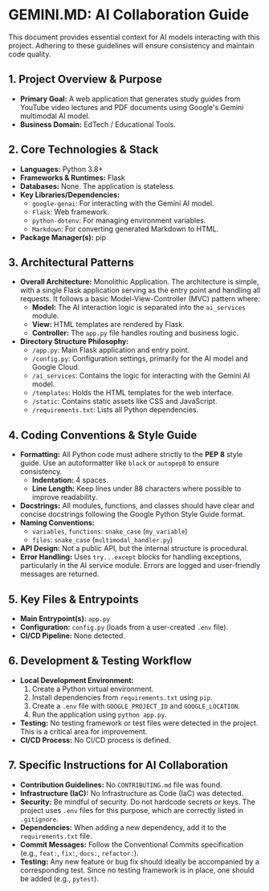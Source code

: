 # GEMINI.MD: AI Collaboration Guide

This document provides essential context for AI models interacting with this project. Adhering to these guidelines will ensure consistency and maintain code quality.

## 1. Project Overview & Purpose

* **Primary Goal:** A web application that generates study guides from YouTube video lectures and PDF documents using Google's Gemini multimodal AI model.
* **Business Domain:** EdTech / Educational Tools.

## 2. Core Technologies & Stack

* **Languages:** Python 3.8+
* **Frameworks & Runtimes:** Flask
* **Databases:** None. The application is stateless.
* **Key Libraries/Dependencies:**
    * `google-genai`: For interacting with the Gemini AI model.
    * `Flask`: Web framework.
    * `python-dotenv`: For managing environment variables.
    * `Markdown`: For converting generated Markdown to HTML.
* **Package Manager(s):** pip

## 3. Architectural Patterns

* **Overall Architecture:** Monolithic Application. The architecture is simple, with a single Flask application serving as the entry point and handling all requests. It follows a basic Model-View-Controller (MVC) pattern where:
    * **Model:** The AI interaction logic is separated into the `ai_services` module.
    * **View:** HTML templates are rendered by Flask.
    * **Controller:** The `app.py` file handles routing and business logic.
* **Directory Structure Philosophy:**
    * `/app.py`: Main Flask application and entry point.
    * `/config.py`: Configuration settings, primarily for the AI model and Google Cloud.
    * `/ai_services`: Contains the logic for interacting with the Gemini AI model.
    * `/templates`: Holds the HTML templates for the web interface.
    * `/static`: Contains static assets like CSS and JavaScript.
    * `/requirements.txt`: Lists all Python dependencies.

## 4. Coding Conventions & Style Guide

* **Formatting:** All Python code must adhere strictly to the **PEP 8** style guide. Use an autoformatter like `black` or `autopep8` to ensure consistency.
    * **Indentation:** 4 spaces.
    * **Line Length:** Keep lines under 88 characters where possible to improve readability.
* **Docstrings:** All modules, functions, and classes should have clear and concise docstrings following the Google Python Style Guide format.
* **Naming Conventions:**
    * `variables`, `functions`: `snake_case` (`my_variable`)
    * `files`: `snake_case` (`multimodal_handler.py`)
* **API Design:** Not a public API, but the internal structure is procedural.
* **Error Handling:** Uses `try...except` blocks for handling exceptions, particularly in the AI service module. Errors are logged and user-friendly messages are returned.

## 5. Key Files & Entrypoints

* **Main Entrypoint(s):** `app.py`
* **Configuration:** `config.py` (loads from a user-created `.env` file).
* **CI/CD Pipeline:** None detected.

## 6. Development & Testing Workflow

* **Local Development Environment:**
    1. Create a Python virtual environment.
    2. Install dependencies from `requirements.txt` using `pip`.
    3. Create a `.env` file with `GOOGLE_PROJECT_ID` and `GOOGLE_LOCATION`.
    4. Run the application using `python app.py`.
* **Testing:** No testing framework or test files were detected in the project. This is a critical area for improvement.
* **CI/CD Process:** No CI/CD process is defined.

## 7. Specific Instructions for AI Collaboration

* **Contribution Guidelines:** No `CONTRIBUTING.md` file was found.
* **Infrastructure (IaC):** No Infrastructure as Code (IaC) was detected.
* **Security:** Be mindful of security. Do not hardcode secrets or keys. The project uses `.env` files for this purpose, which are correctly listed in `.gitignore`.
* **Dependencies:** When adding a new dependency, add it to the `requirements.txt` file.
* **Commit Messages:** Follow the Conventional Commits specification (e.g., `feat:`, `fix:`, `docs:`, `refactor:`).
* **Testing:** Any new feature or bug fix should ideally be accompanied by a corresponding test. Since no testing framework is in place, one should be added (e.g., `pytest`).
